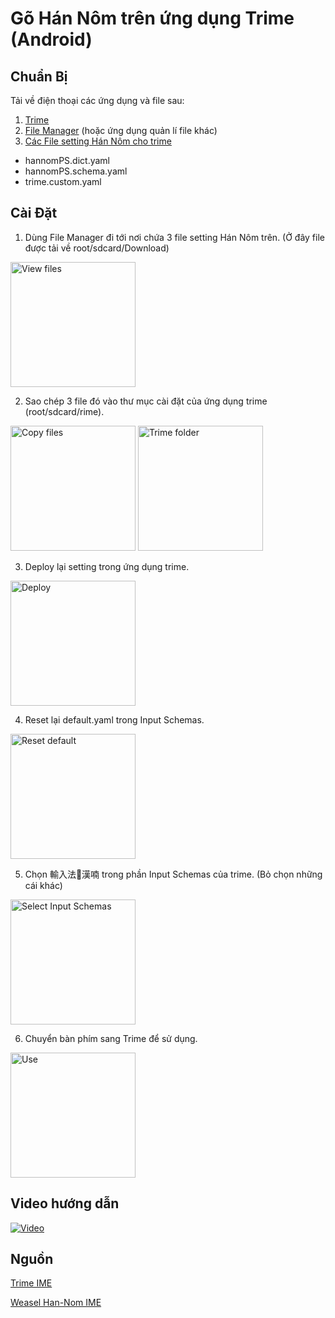 # Gõ Hán Nôm trên ứng dụng Trime (Android)
## Chuẩn Bị
Tải về điện thoại các ứng dụng và file sau:
1. [Trime](https://play.google.com/store/apps/details?id=com.osfans.trime)
2. [File Manager](https://play.google.com/store/apps/details?id=com.asus.filemanager) (hoặc ứng dụng quản lí file khác)
3. [Các File setting Hán Nôm cho trime](https://drive.google.com/drive/folders/11v5_olReuxc3AnJbOR2eKqHkgar-s3OS?usp=sharing)
- hannomPS.dict.yaml
- hannomPS.schema.yaml
- trime.custom.yaml
## Cài Đặt
1. Dùng File Manager đi tới nơi chứa 3 file setting Hán Nôm trên. (Ở đây file được tải về root/sdcard/Download) 

<img alt='View files' src='https://user-images.githubusercontent.com/12897718/138460196-0c2ed22c-e1c7-4e35-8157-7157df748937.JPEG' width='200px'/>

2. Sao chép 3 file đó vào thư mục cài đặt của ứng dụng trime (root/sdcard/rime).

<img alt='Copy files' src='https://user-images.githubusercontent.com/12897718/138460742-b52c940b-3825-4e90-a9ad-fb90106658b4.JPEG' width='200px'/> <img alt='Trime folder' src='https://user-images.githubusercontent.com/12897718/138461206-c08b83fd-7cc1-4244-8006-f953437020a3.JPEG' width='200px'/>

3. Deploy lại setting trong ứng dụng trime.

<img alt='Deploy' src='https://user-images.githubusercontent.com/12897718/138462585-390ea0aa-6979-4ce8-971e-65130a052a6b.JPEG' width='200px'/>

4. Reset lại default.yaml trong Input Schemas.

<img alt='Reset default' src='https://user-images.githubusercontent.com/12897718/138463838-5f34fd60-243f-4693-9dda-bae56869085e.JPEG' width='200px'/>

5. Chọn 輸入法𡨸漢喃 trong phần Input Schemas của trime. (Bỏ chọn những cái khác)

<img alt='Select Input Schemas ' src='https://user-images.githubusercontent.com/12897718/138462762-5810eb28-0bcc-42d9-a527-b1769ad5511a.JPEG' width='200px'/>

6. Chuyển bàn phím sang Trime để sử dụng.

<img alt='Use' src='https://user-images.githubusercontent.com/12897718/138462923-4fe51cf5-36ff-46a9-93ae-aeae5ce1e91a.JPEG' width='200px'/>

## Video hướng dẫn
[![Video](https://img.youtube.com/vi/5vj3uvgKwTg/0.jpg)](https://www.youtube.com/watch?v=5vj3uvgKwTg)

## Nguồn
[Trime IME](https://github.com/osfans/trime)

[Weasel Han-Nom IME](http://www.hannom-rcv.org/wi/index.php?title=%E6%A8%99%E6%BA%96%E5%8C%96:IME/en&mobileaction=toggle_view_desktop)
